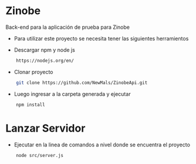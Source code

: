 # Zinobe
Back-end para la aplicación de prueba para Zinobe

- Para utilizar este proyecto se necesita tener las siguientes herramientos

- Descargar npm y node js
```sh
    https://nodejs.org/en/
```

- Clonar proyecto
```sh
    git clone https://github.com/NewMals/ZinobeApi.git
```
- Luego ingresar a la carpeta generada y ejecutar
```sh
    npm install
```

# Lanzar Servidor

 - Ejecutar en la linea de comandos a nivel donde se encuentra el proyecto
```sh
    node src/server.js
```
